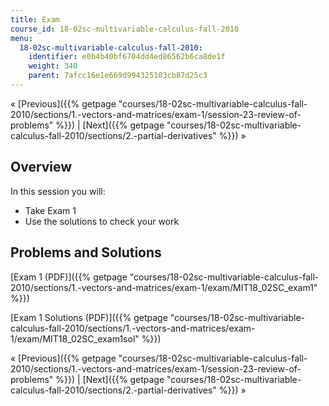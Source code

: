 ```yaml
---
title: Exam
course_id: 18-02sc-multivariable-calculus-fall-2010
menu:
  18-02sc-multivariable-calculus-fall-2010:
    identifier: e0b4b40bf6704dd4ed86562b6ca8de1f
    weight: 340
    parent: 7afcc16e1e669d994325103cb87d25c3
---
```

« [Previous]({{% getpage "courses/18-02sc-multivariable-calculus-fall-2010/sections/1.-vectors-and-matrices/exam-1/session-23-review-of-problems" %}}) | [Next]({{% getpage "courses/18-02sc-multivariable-calculus-fall-2010/sections/2.-partial-derivatives" %}}) »

Overview
--------

In this session you will:

*   Take Exam 1
*   Use the solutions to check your work

Problems and Solutions
----------------------

[Exam 1 (PDF)]({{% getpage "courses/18-02sc-multivariable-calculus-fall-2010/sections/1.-vectors-and-matrices/exam-1/exam/MIT18_02SC_exam1" %}})

[Exam 1 Solutions (PDF)]({{% getpage "courses/18-02sc-multivariable-calculus-fall-2010/sections/1.-vectors-and-matrices/exam-1/exam/MIT18_02SC_exam1sol" %}})

« [Previous]({{% getpage "courses/18-02sc-multivariable-calculus-fall-2010/sections/1.-vectors-and-matrices/exam-1/session-23-review-of-problems" %}}) | [Next]({{% getpage "courses/18-02sc-multivariable-calculus-fall-2010/sections/2.-partial-derivatives" %}}) »